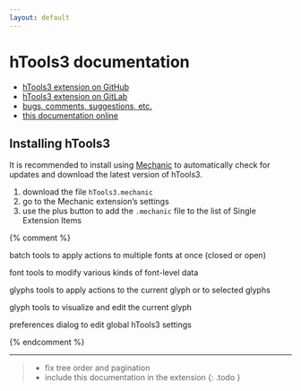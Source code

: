 ```yaml
---
layout: default
---
```


hTools3 documentation
=====================

- [hTools3 extension on GitHub](http://github.com/gferreira/htools3_extension)
- [hTools3 extension on GitLab](http://gitlab.com/hipertipo/htools3_core_extension)
- [bugs, comments, suggestions, etc.](http://github.com/gferreira/htools3_extension/issues)
- [this documentation online](http://hipertipo.gitlab.io/htools3_core_extension/)

Installing hTools3
------------------

It is recommended to install using [Mechanic] to automatically check for updates and download the latest version of hTools3.

1. download the file `hTools3.mechanic`
2. go to the Mechanic extension’s settings
3. use the plus button to add the `.mechanic` file to the list of Single Extension Items

[RoboFont]: http://robofont.com/
[Mechanic]: http://github.com/robofont-mechanic/mechanic-2

{% comment %}

batch
tools to apply actions to multiple fonts at once (closed or open)

font
tools to modify various kinds of font-level data

glyphs
tools to apply actions to the current glyph or to selected glyphs

glyph
tools to visualize and edit the current glyph

preferences
dialog to edit global hTools3 settings

{% endcomment %}

- - -

> - fix tree order and pagination
> - include this documentation in the extension
{: .todo }
